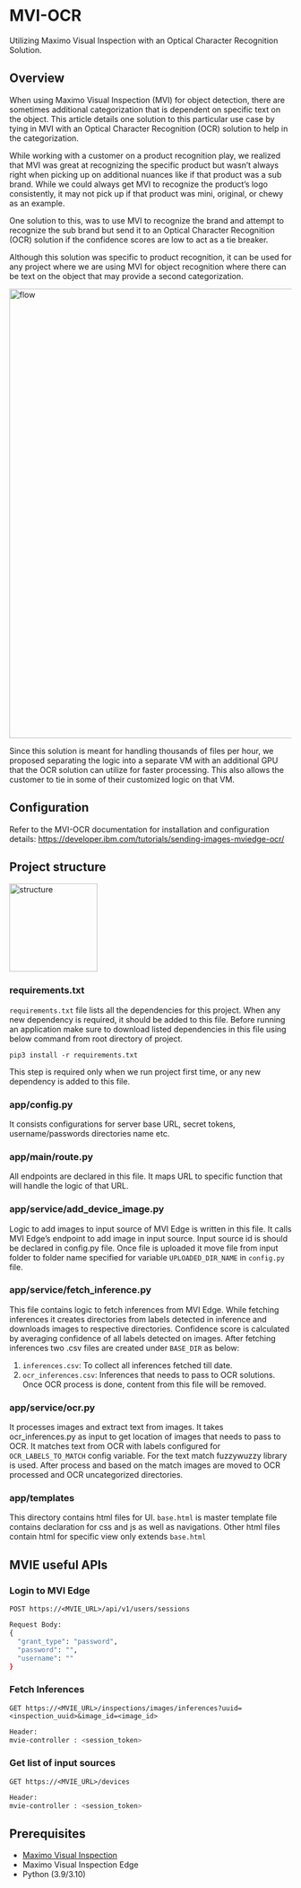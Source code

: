 # MVI-OCR

Utilizing Maximo Visual Inspection with an Optical Character Recognition Solution.

## Overview

When using Maximo Visual Inspection (MVI) for object detection, there are sometimes additional categorization that is dependent on specific text on the object.  This article details one solution to this particular use case by tying in MVI with an Optical Character Recognition (OCR) solution to help in the categorization.

While working with a customer on a product recognition play, we realized that MVI was great at recognizing the specific product but wasn’t always right when picking up on additional nuances like if that product was a sub brand.  While we could always get MVI to recognize the product’s logo consistently, it may not pick up if that product was mini, original, or chewy as an example.

One solution to this, was to use MVI to recognize the brand and attempt to recognize the sub brand but send it to an Optical Character Recognition (OCR) solution if the confidence scores are low to act as a tie breaker.

Although this solution was specific to product recognition, it can be used for any project where we are using MVI for object recognition where there can be text on the object that may provide a second categorization.

<img width="801" alt="flow" src="https://user-images.githubusercontent.com/7766512/216315617-731ee6d6-7297-4bd4-a495-e66c3a6c3faf.png">

Since this solution is meant for handling thousands of files per hour, we proposed separating the logic into a separate VM with an additional GPU that the OCR solution can utilize for faster processing.  This also allows the customer to tie in some of their customized logic on that VM.

## Configuration
Refer to the MVI-OCR documentation for installation and configuration details:
https://developer.ibm.com/tutorials/sending-images-mviedge-ocr/


## Project structure

<img width="157" alt="structure" src="https://user-images.githubusercontent.com/7766512/216315974-5293611b-b616-4611-842e-3c5b8699bdd0.png">


### requirements.txt

`requirements.txt` file lists all the dependencies for this project. When any new dependency is required, it should be added to this file. Before running an application make sure to download listed dependencies in this file using below command from root directory of project.

`pip3 install -r requirements.txt`

This step is required only when we run project first time, or any new dependency is added to this file.

### app/config.py
It consists configurations for server base URL, secret tokens, username/passwords directories name etc.

### app/main/route.py
All endpoints are declared in this file. It maps URL to specific function that will handle the logic of that URL.

### app/service/add_device_image.py
Logic to add images to input source of MVI Edge is written in this file. It calls MVI Edge’s endpoint to add image in input source. Input source id is should be declared in config.py file. Once file is uploaded it move file from input folder to folder name specified for variable `UPLOADED_DIR_NAME` in `config.py` file.

### app/service/fetch_inference.py
This file contains logic to fetch inferences from MVI Edge. While fetching inferences it creates directories from labels detected in inference and downloads images to respective directories.
Confidence score is calculated by averaging confidence of all labels detected on images. 
After fetching inferences two .csv files are created under `BASE_DIR` as below:
1.	`inferences.csv`: To collect all inferences fetched till date. 
2.	`ocr_inferences.csv`: Inferences that needs to pass to OCR solutions.  Once OCR process is done, content from this file will be removed.

### app/service/ocr.py
It processes images and extract text from images. It takes ocr_inferences.py as input to get location of images that needs to pass to OCR. 
It matches text from OCR with labels configured for `OCR_LABELS_TO_MATCH` config variable. For the text match fuzzywuzzy library is used.
After process and based on the match images are moved to OCR processed and OCR uncategorized directories.

### app/templates
This directory contains html files for UI. `base.html` is master template file contains declaration for css and js as well as navigations. Other html files contain html for specific view only extends `base.html`

## MVIE useful APIs

### Login to MVI Edge

`POST https://<MVIE_URL>/api/v1/users/sessions`

```sh
Request Body:
{  
  "grant_type": "password",
  "password": "",
  "username": ""
}
```

### Fetch Inferences

`GET https://<MVIE_URL>/inspections/images/inferences?uuid=<inspection_uuid>&image_id=<image_id>`

```sh
Header:  
mvie-controller : <session_token>
```

### Get list of input sources

`GET https://<MVIE_URL>/devices`

```sh
Header:
mvie-controller : <session_token>
```

## Prerequisites
- [Maximo Visual Inspection](https://www.ibm.com/products/maximo/visual-inspection)
- Maximo Visual Inspection Edge
- Python (3.9/3.10)
